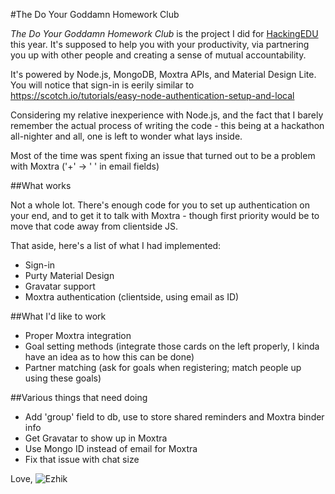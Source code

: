 #The Do Your Goddamn Homework Club

*The Do Your Goddamn Homework Club* is the project I did for [HackingEDU](http://hackingedu.co) this year. It's supposed to help you with your productivity, via partnering you up with other people and creating a sense of mutual accountability. 

It's powered by Node.js, MongoDB, Moxtra APIs, and Material Design Lite. You will notice that sign-in is eerily similar to https://scotch.io/tutorials/easy-node-authentication-setup-and-local

Considering my relative inexperience with Node.js, and the fact that I barely remember the actual process of writing the code - this being at a hackathon all-nighter and all, one is left to wonder what lays inside.

Most of the time was spent fixing an issue that turned out to be a problem with Moxtra ('+' -> ' ' in email fields)

##What works

Not a whole lot. There's enough code for you to set up authentication on your end, and to get it to talk with Moxtra - though first priority would be to move that code away from clientside JS.

That aside, here's a list of what I had implemented:

* Sign-in
* Purty Material Design
* Gravatar support
* Moxtra authentication (clientside, using email as ID)

##What I'd like to work

* Proper Moxtra integration
* Goal setting methods (integrate those cards on the left properly, I kinda have an idea as to how this can be done)
* Partner matching (ask for goals when registering; match people up using these goals)

##Various things that need doing

* Add 'group' field to db, use to store shared reminders and Moxtra binder info
* Get Gravatar to show up in Moxtra
* Use Mongo ID instead of email for Moxtra
* Fix that issue with chat size

Love, 
![Ezhik](http://i.imgur.com/mZIlGu7.png "Ezhik")
